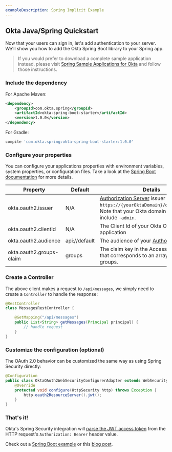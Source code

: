 ```yaml
---
exampleDescription: Spring Implicit Example
---
```


## Okta Java/Spring Quickstart

Now that your users can sign in, let's add authentication to your server. We'll show you how to add the Okta Spring Boot library to your Spring app.

> If you would prefer to download a complete sample application instead, please visit [Spring Sample Applications for Okta][] and follow those instructions.

### Include the dependency

For Apache Maven:
```xml
<dependency>
    <groupId>com.okta.spring</groupId>
    <artifactId>okta-spring-boot-starter</artifactId>
    <version>1.0.0</version>
</dependency>
```

For Gradle:
```groovy
compile 'com.okta.spring:okta-spring-boot-starter:1.0.0'
```

### Configure your properties

You can configure your applications properties with environment variables, system properties, or configuration files. Take a look at the [Spring Boot documentation](https://docs.spring.io/spring-boot/docs/current/reference/html/boot-features-external-config.html) for more details.

| Property                 | Default       | Details                                                                                                                                                                        |
| --------                 | ---------     | -------                                                                                                                                                                        |
| okta.oauth2.issuer       | N/A           | [Authorization Server](/docs/how-to/set-up-auth-server) issuer URL, i.e.: `https://{yourOktaDomain}/oauth2/default`. Note that your Okta domain does **not** include `-admin`. |
| okta.oauth2.clientId     | N/A           | The Client Id of your Okta OIDC application                                                                                                                                    |
| okta.oauth2.audience     | api://default | The audience of your [Authorization Server](/docs/how-to/set-up-auth-server)                                                                                                   |
| okta.oauth2.groups-claim | groups        | The claim key in the Access Token's JWT that corresponds to an array of the users groups.                                                                                      |

### Create a Controller

The above client makes a request to `/api/messages`, we simply need to create a `Controller` to handle the response:

```java
@RestController
class MessagesRestController {

    @GetMapping("/api/messages")
    public List<String> getMessages(Principal principal) {
        // handle request
    }
}
```

### Customize the configuration (optional)

The OAuth 2.0 behavior can be customized the same way as using Spring Security directly:

```java
@Configuration
public class OktaOAuth2WebSecurityConfigurerAdapter extends WebSecurityConfigurerAdapter {
    @Override
    protected void configure(HttpSecurity http) throws Exception {
        http.oauth2ResourceServer().jwt();
    }
}
```
### That's it!

Okta's Spring Security integration will [parse the JWT access token](/blog/2017/06/21/what-the-heck-is-oauth#oauth-flows) from the HTTP request's `Authorization: Bearer` header value.

Check out a [Spring Boot example](https://github.com/okta/okta-spring-boot/tree/master/examples) or this [blog post](/blog/2017/09/19/build-a-secure-notes-application-with-kotlin-typescript-and-okta).

[Spring Sample Applications for Okta]: https://github.com/okta/samples-java-spring
